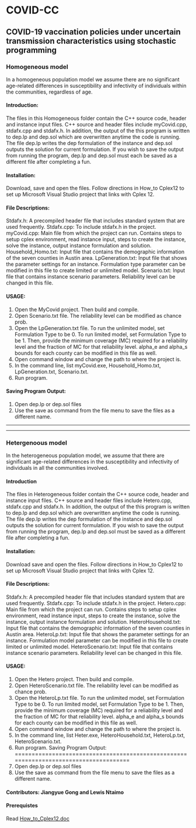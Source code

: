 # COVID-CC
## COVID-19 vaccination policies under uncertain transmission characteristics using stochastic programming

### Homogeneous model
In a homogeneous population model we assume there are no significant age-related differences in susceptibility and infectivity of individuals within the communities, regardless of age.
#### Introduction:
The files in this Homogeneous folder contain the C++ source code, header and instance input files. C++ source and header files include myCovid.cpp, stdafx.cpp and stdafx.h. In addition, the output of the this program is written to dep.lp and dep.sol which are overwritten anytime the code is running. The file dep.lp writes the dep formulation of the instance and dep.sol outputs the solution for current formulation. If you wish to save the output from running the program, dep.lp and dep.sol must each be saved as a different file after completing a fun. 

#### Installation: 
Download, save and open the files. Follow directions in How_to Cplex12 to set up Microsoft Visual Studio project that links with Cplex 12. 

#### File Descriptions: 
Stdafx.h: A precompiled header file that includes standard system that are used frequently.
Stdafx.cpp: To include stdafx.h in the project.
myCovid.cpp: Main file from which the project can run. Contains steps to setup cplex environment, read instance input, steps to create the instance, solve the instance, output instance formulation and solution.
Household_Homo.txt: Input file that contains the demographic information of the seven counties in Austin area.
LpGeneration.txt: Input file that shows the parameter settings for an instance. Formulation type parameter can be modified in this file to create limited or unlimited model.
Scenario.txt: Input file that contains instance scenario parameters. Reliability level can be changed in this file.

#### USAGE: 
1) Open the MyCovid project. Then build and compile.
2) Open Scenario.txt file. The reliability level can be modified as chance prob.
3) Open the LpGeneration.txt file. To run the unlimited model, set Formulation Type to be 0. To run limited model, set Formulation Type to be 1. Then, provide the minimum coverage (MC) required for a reliability level and the fraction of MC for that reliability level. alpha_e and alpha_s bounds for each county can be modified in this file as well.
4) Open command window and change the path to where the project is.
5) In the command line, list myCovid.exe, Household_Homo.txt, LpGeneration.txt, Scenario.txt.   
6) Run program.

#### Saving Program Output:
1) Open dep.lp or dep.sol files
2) Use the save as command from the file menu to save the files as a different name.

***
***

### Hetergenoous model
In the heterogeneous population model, we assume that there are significant age-related differences in
the susceptibility and infectivity of individuals in all the communities involved.
#### Introduction
The files in Heterogeneous folder contain the C++ source code, header and instance input files. C++ source and header files include Hetero.cpp, stdafx.cpp and stdafx.h. In addition, the output of the this program is written to dep.lp and dep.sol which are overwritten anytime the code is running. The file dep.lp writes the dep formulation of the instance and dep.sol outputs the solution for current formulation. If you wish to save the output from running the program, dep.lp and dep.sol must be saved as a different file after completing a fun. 

#### Installation: 
Download save and open the files. Follow directions in How_to Cplex12 to set up Microsoft Visual Studio project that links with Cplex 12. 

#### File Descriptions: 
Stdafx.h: A precompiled header file that includes standard system that are used frequently.
Stdafx.cpp: To include stdafx.h in the project.
Hetero.cpp: Main file from which the project can run. Contains steps to setup cplex environment, read instance input, steps to create the instance, solve the instance, output instance formulation and solution.
HeteroHousehold.txt: Input file that contains the demographic information of the seven counties in Austin area.
HeteroLp.txt: Input file that shows the parameter settings for an instance. Formulation model parameter can be modified in this file to create limited or unlimited model.
HeteroScenario.txt: Input file that contains instance scenario parameters. Reliability level can be changed in this file.

#### USAGE: 
1) Open the Hetero project. Then build and compile.
2) Open HeteroScenario.txt file. The reliability level can be modified as chance prob.
3) Open the HeteroLp.txt file. To run the unlimited model, set Formulation Type to be 0. To run limited model, set Formulation Type to be 1. Then, provide the minimum coverage (MC) required for a reliability level and the fraction of MC for that reliability level. alpha_e and alpha_s bounds for each county can be modified in this file as well.
4) Open command window and change the path to where the project is.
5) In the command line, list Heter.exe, HeteroHousehold.txt, HeteroLp.txt, HeteroScenario.txt.   
6) Run program.
Saving Program Output:
===================================================================================== 
1) Open dep.lp or dep.sol files
2) Use the save as command from the file menu to save the files as a different name.

#### Contributors: Jiangyue Gong and Lewis Ntaimo

#### Prerequistes 
Read [How_to_Cplex12.doc](https://github.com/gujjulakreddy/COVID-CC/blob/master/How_to_Cplex12.docx)





